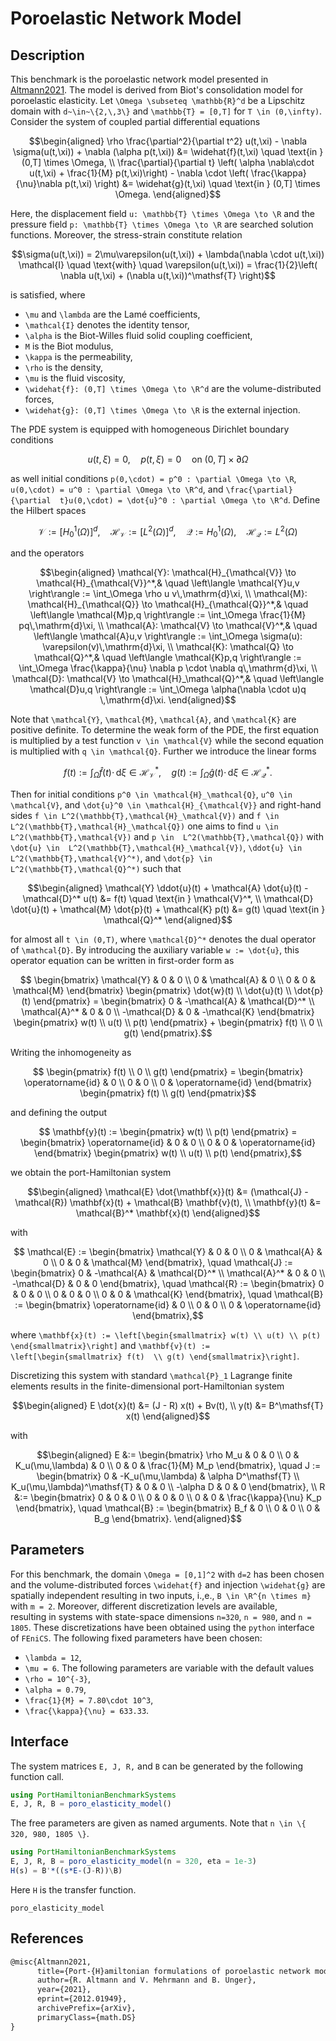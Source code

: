 # Poroelastic Network Model

## Description
This benchmark is the poroelastic network model presented in 
[Altmann2021](#References). The model is derived from Biot's consolidation model 
for poroelastic elasticity. Let ``\Omega \subseteq \mathbb{R}^d`` be a Lipschitz 
domain with ``d~\in~\{2,\,3\}`` and ``\mathbb{T} = [0,T]`` for ``T \in (0,\infty)``.
Consider the system of coupled partial differential equations
```math
\begin{aligned}
 \rho \frac{\partial^2}{\partial t^2} u(t,\xi) - \nabla \sigma(u(t,\xi)) + 
 \nabla (\alpha p(t,\xi)) &= \widehat{f}(t,\xi) \quad \text{in } (0,T] \times 
\Omega, \\ 
 \frac{\partial}{\partial t} \left( \alpha \nabla\cdot u(t,\xi) + 
 \frac{1}{M} p(t,\xi)\right) - \nabla \cdot \left( \frac{\kappa}{\nu}\nabla 
p(t,\xi) \right) &= \widehat{g}(t,\xi) \quad \text{in } (0,T] \times \Omega.
\end{aligned}
```
Here, the displacement field ``u: \mathbb{T} \times \Omega \to \R`` and the 
pressure field ``p: \mathbb{T} \times \Omega \to \R`` are searched solution 
functions. Moreover, the stress-strain constitute relation
```math
\sigma(u(t,\xi)) = 2\mu\varepsilon(u(t,\xi)) + 
\lambda(\nabla \cdot u(t,\xi)) \mathcal{I} \quad \text{with} \quad 
\varepsilon(u(t,\xi)) = \frac{1}{2}\left( \nabla u(t,\xi) + (\nabla u(t,\xi))^\mathsf{T} 
\right)
```
is satisfied, where
- ``\mu`` and ``\lambda`` are the Lamé coefficients,
- ``\mathcal{I}`` denotes the identity tensor,
- ``\alpha`` is the Biot-Willes fluid solid coupling coefficient,
- ``M`` is the Biot modulus,
- ``\kappa`` is the permeability,
- ``\rho`` is the density,
- ``\mu`` is the fluid viscosity,
- ``\widehat{f}: (0,T] \times \Omega \to \R^d`` are the volume-distributed forces,
- ``\widehat{g}: (0,T] \times \Omega \to \R`` is the external injection.


The PDE system is equipped with homogeneous Dirichlet boundary conditions
```math
 u(t,\xi) = 0, \quad p(t,\xi) = 0 \quad \text{on 
} (0,T] \times \partial \Omega
```
as well initial conditions ``p(0,\cdot) = p^0 : \partial \Omega \to \R``, 
``u(0,\cdot) = u^0 : \partial \Omega \to \R^d``, and ``\frac{\partial}{\partial 
t}u(0,\cdot) = \dot{u}^0 : \partial \Omega \to \R^d``. Define the Hilbert spaces
```math
 \mathcal{V} := \left[H_0^1(\Omega)\right]^d,\quad \mathcal{H}_{\mathcal{V}} := 
\left[L^2(\Omega)\right]^d, \quad \mathcal{Q} := H_0^1(\Omega),\quad 
\mathcal{H}_{\mathcal{Q}} := L^2(\Omega)
```
and the operators
```math
\begin{aligned}
\mathcal{Y}: \mathcal{H}_{\mathcal{V}} \to \mathcal{H}_{\mathcal{V}}^*,& \quad \left\langle \mathcal{Y}u,v \right\rangle := \int_\Omega \rho u 
v\,\mathrm{d}\xi, \\
\mathcal{M}: \mathcal{H}_{\mathcal{Q}} \to \mathcal{H}_{\mathcal{Q}}^*,& 
\quad \left\langle \mathcal{M}p,q \right\rangle := \int_\Omega \frac{1}{M} 
pq\,\mathrm{d}\xi, \\
\mathcal{A}: \mathcal{V} \to \mathcal{V}^*,& 
\quad \left\langle \mathcal{A}u,v \right\rangle := \int_\Omega 
\sigma(u): \varepsilon(v)\,\mathrm{d}\xi, \\
\mathcal{K}: \mathcal{Q} \to \mathcal{Q}^*,& 
\quad \left\langle \mathcal{K}p,q \right\rangle := \int_\Omega 
\frac{\kappa}{\nu} \nabla p \cdot \nabla q\,\mathrm{d}\xi, \\
\mathcal{D}: \mathcal{V} \to \mathcal{H}_\mathcal{Q}^*,& 
\quad \left\langle \mathcal{D}u,q \right\rangle := \int_\Omega \alpha(\nabla 
\cdot u)q \,\mathrm{d}\xi.
\end{aligned}
```

Note that ``\mathcal{Y}``, ``\mathcal{M}``, ``\mathcal{A}``, and ``\mathcal{K}`` are 
positive definite.
To determine the weak form of the PDE, the first equation is 
multiplied by a test function ``v \in \mathcal{V}`` while the second equation is 
multiplied with ``q \in \mathcal{Q}``. Further we introduce the linear forms
```math
 f(t) := \int_\Omega \widehat{f}(t) \cdot \,\mathrm{d} \xi \in 
\mathcal{H}_{\mathcal{V}}^*, \quad 
 g(t) := \int_\Omega \widehat{g}(t) \cdot \,\mathrm{d} \xi \in 
\mathcal{H}_{\mathcal{Q}}^*.
```
Then for initial conditions ``p^0 \in \mathcal{H}_\mathcal{Q}``, ``u^0 \in 
\mathcal{V}``, and ``\dot{u}^0 \in \mathcal{H}_{\mathcal{V}}`` and right-hand 
sides ``f \in L^2(\mathbb{T},\mathcal{H}_\mathcal{V})`` and ``f \in 
L^2(\mathbb{T},\mathcal{H}_\mathcal{Q})`` one aims to find ``u \in 
L^2(\mathbb{T},\mathcal{V})`` and ``p \in 
L^2(\mathbb{T},\mathcal{Q})`` with ``\dot{u} \in 
L^2(\mathbb{T},\mathcal{H}_\mathcal{V})``, ``\ddot{u} \in 
L^2(\mathbb{T},\mathcal{V}^*)``, and ``\dot{p} \in 
L^2(\mathbb{T},\mathcal{Q}^*)`` such that
```math
\begin{aligned}
 \mathcal{Y} \ddot{u}(t) + \mathcal{A} \dot{u}(t) - \mathcal{D}^* u(t) &= f(t) 
\quad \text{in }  \mathcal{V}^*, \\
\mathcal{D} \dot{u}(t) + \mathcal{M} \dot{p}(t) + \mathcal{K} p(t) &= g(t) 
\quad \text{in } \mathcal{Q}^*
\end{aligned}
```
for almost all ``t \in (0,T)``, where ``\mathcal{D}^*`` denotes the dual operator 
of ``\mathcal{D}``. By introducing the auxiliary variable ``w := \dot{u}``, this 
operator equation can be written in first-order form as
```math
 \begin{bmatrix}
 \mathcal{Y} & 0 & 0 \\ 0 & \mathcal{A} & 0 \\ 0 & 0 & \mathcal{M}
 \end{bmatrix} \begin{pmatrix} \dot{w}(t) \\ \dot{u}(t) \\ \dot{p}(t) 
\end{pmatrix} = 
 \begin{bmatrix}
 0 & -\mathcal{A} & \mathcal{D}^* \\ \mathcal{A}^* & 0 & 0 \\ -\mathcal{D} & 0 
& -\mathcal{K}
 \end{bmatrix} \begin{pmatrix} w(t) \\ u(t) \\ p(t) \end{pmatrix} + 
\begin{pmatrix} f(t) \\ 0 \\ g(t) \end{pmatrix}.
```
Writing the inhomogeneity as
```math
 \begin{pmatrix} f(t) \\ 0 \\ g(t) \end{pmatrix} = \begin{bmatrix} 
\operatorname{id} & 0 \\ 0 & 0 \\ 0 & \operatorname{id} \end{bmatrix} 
\begin{pmatrix} f(t) \\ g(t) \end{pmatrix}
```
and defining the output
```math
 \mathbf{y}(t) := \begin{pmatrix} w(t) \\ p(t) \end{pmatrix} = \begin{bmatrix} 
\operatorname{id} & 0 & 0 \\ 0 & 0 & \operatorname{id} \end{bmatrix} 
\begin{pmatrix} w(t) \\ u(t) \\ p(t) \end{pmatrix},
```
we obtain the port-Hamiltonian system
```math
\begin{aligned}
 \mathcal{E} \dot{\mathbf{x}}(t) &= (\mathcal{J} - \mathcal{R}) \mathbf{x}(t) + 
\mathcal{B}   \mathbf{v}(t), \\
 \mathbf{y}(t) &= \mathcal{B}^* \mathbf{x}(t)
\end{aligned}
```
with 
```math
 \mathcal{E} := \begin{bmatrix}
 \mathcal{Y} & 0 & 0 \\ 0 & \mathcal{A} & 0 \\ 0 & 0 & \mathcal{M}
 \end{bmatrix}, \quad \mathcal{J} := \begin{bmatrix}
 0 & -\mathcal{A} & \mathcal{D}^* \\ \mathcal{A}^* & 0 & 0 \\ -\mathcal{D} & 0 
& 0
 \end{bmatrix}, \quad \mathcal{R} := \begin{bmatrix}
 0 & 0 & 0 \\ 0 & 0 & 0 \\ 0 & 0 
& \mathcal{K}
 \end{bmatrix}, \quad \mathcal{B} := \begin{bmatrix} 
\operatorname{id} & 0 \\ 0 & 0 \\ 0 & \operatorname{id} \end{bmatrix},
```
where ``\mathbf{x}(t) := \left[\begin{smallmatrix} w(t) \\ u(t) \\ p(t) 
\end{smallmatrix}\right]`` and ``\mathbf{v}(t) := \left[\begin{smallmatrix} f(t) 
\\ g(t) \end{smallmatrix}\right]``. 

Discretizing this system with standard ``\mathcal{P}_1`` Lagrange finite elements 
results in the finite-dimensional port-Hamiltonian system 
```math
\begin{aligned}
 E \dot{x}(t) &= (J - R) x(t) + Bv(t), \\
         y(t) &= B^\mathsf{T} x(t)
\end{aligned}
```
with 
```math
\begin{aligned}
 E &:= \begin{bmatrix}
 \rho M_u & 0 & 0 \\ 0 & K_u(\mu,\lambda) & 0 \\ 0 & 0 & \frac{1}{M} M_p
 \end{bmatrix}, \quad J := \begin{bmatrix}
 0 & -K_u(\mu,\lambda) & \alpha D^\mathsf{T} \\ K_u(\mu,\lambda)^\mathsf{T} & 0 & 0 \\ 
-\alpha D & 0 & 0
 \end{bmatrix}, \\ R &:= \begin{bmatrix}
 0 & 0 & 0 \\ 0 & 0 & 0 \\ 0 & 0 
& \frac{\kappa}{\nu} K_p
 \end{bmatrix}, \quad \mathcal{B} := \begin{bmatrix} B_f & 0 \\ 0 & 0 \\ 0 & 
B_g \end{bmatrix}.
\end{aligned}
```

## Parameters
For this benchmark, the domain ``\Omega = [0,1]^2`` with ``d=2`` has been chosen 
and the volume-distributed forces ``\widehat{f}`` and injection ``\widehat{g}`` are 
spatially independent resulting in two inputs, i.\,e., ``B \in \R^{n \times m}`` 
with ``m = 2``. Moreover, different discretization levels are available,  
resulting in systems with state-space dimensions ``n=320``, ``n = 980``, and ``n = 
1805``. These discretizations have been obtained using the `python` 
interface of `FEniCS`. The following fixed parameters have been chosen:
- ``\lambda = 12``,
- ``\mu = 6``.
The following parameters are variable with the default values
- ``\rho = 10^{-3}``,
- ``\alpha = 0.79``,
- ``\frac{1}{M} = 7.80\cdot 10^3``,
- ``\frac{\kappa}{\nu} = 633.33``.

## Interface

The system matrices ``E, J, R,`` and ``B`` can be generated by the following function call.
```julia
using PortHamiltonianBenchmarkSystems
E, J, R, B = poro_elasticity_model()
```

The free parameters are given as named arguments. Note that ``n \in \{ 320, 980, 1805 \}``.
```julia
using PortHamiltonianBenchmarkSystems
E, J, R, B = poro_elasticity_model(n = 320, eta = 1e-3)
H(s) = B'*((s*E-(J-R))\B)
```
Here `H` is the transfer function.

```@docs
poro_elasticity_model
```

## References

```latex
@misc{Altmann2021,
      title={Port-{H}amiltonian formulations of poroelastic network models}, 
      author={R. Altmann and V. Mehrmann and B. Unger},
      year={2021},
      eprint={2012.01949},
      archivePrefix={arXiv},
      primaryClass={math.DS}
}
```
